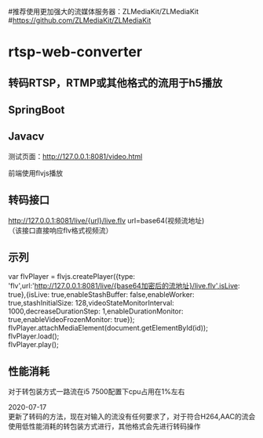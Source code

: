 #推荐使用更加强大的流媒体服务器：ZLMediaKit/ZLMediaKit<br>
#https://github.com/ZLMediaKit/ZLMediaKit<br>




# rtsp-web-converter

转码RTSP，RTMP或其他格式的流用于h5播放<br>
---

SpringBoot  
---
Javacv
---

测试页面：http://127.0.0.1:8081/video.html<br>

前端使用flvjs播放<br>

转码接口
---
http://127.0.0.1:8081/live/{url}/live.flv     url=base64(视频流地址)<br>
（该接口直接响应flv格式视频流）<br>

示列
---
var flvPlayer = flvjs.createPlayer({type: 'flv',url:'http://127.0.0.1:8081/live/{base64加密后的流地址}/live.flv',isLive: true},{isLive: true,enableStashBuffer: false,enableWorker: true,stashInitialSize: 128,videoStateMonitorInterval: 1000,decreaseDurationStep: 1,enableDurationMonitor: true,enableVideoFrozenMonitor: true});<br>
		flvPlayer.attachMediaElement(document.getElementById(id));<br>
		flvPlayer.load();<br>
		flvPlayer.play();<br>
		
性能消耗
---
对于转包装方式一路流在i5 7500配置下cpu占用在1%左右

2020-07-17<br>
更新了转码的方法，现在对输入的流没有任何要求了，对于符合H264,AAC的流会使用低性能消耗的转包装方式进行，其他格式会先进行转码操作
